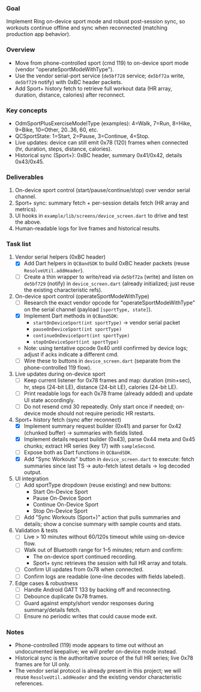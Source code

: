 ### Goal

Implement Ring on-device sport mode and robust post-session sync, so workouts continue offline and sync when reconnected (matching production app behavior).

### Overview

- Move from phone-controlled sport (cmd 119) to on-device sport mode (vendor "operateSportModeWithType").
- Use the vendor serial-port service (`de5bf728` service; `de5bf72a` write, `de5bf729` notify) with 0xBC header packets.
- Add Sport+ history fetch to retrieve full workout data (HR array, duration, distance, calories) after reconnect.

### Key concepts

- OdmSportPlusExerciseModelType (examples): 4=Walk, 7=Run, 8=Hike, 9=Bike, 10=Other, 20..36, 60, etc.
- QCSportState: 1=Start, 2=Pause, 3=Continue, 4=Stop.
- Live updates: device can still emit 0x78 (120) frames when connected (hr, duration, steps, distance, calories).
- Historical sync (Sport+): 0xBC header, summary 0x41/0x42, details 0x43/0x45.

### Deliverables

1) On-device sport control (start/pause/continue/stop) over vendor serial channel.
2) Sport+ sync: summary fetch + per-session details fetch (HR array and metrics).
3) UI hooks in `example/lib/screens/device_screen.dart` to drive and test the above.
4) Human-readable logs for live frames and historical results.

### Task list

1. Vendor serial helpers (0xBC header)
   - [x] Add Dart helpers in `QCBandSDK` to build 0xBC header packets (reuse `ResolveUtil.addHeader`).
   - [ ] Create a thin wrapper to write/read via `de5bf72a` (write) and listen on `de5bf729` (notify) in `device_screen.dart` (already initialized; just reuse the existing characteristic refs).

2. On-device sport control (operateSportModeWithType)
   - [ ] Research the exact vendor opcode for "operateSportModeWithType" on the serial channel (payload `[sportType, state]`).
   - [x] Implement Dart methods in `QCBandSDK`:
     - `startOnDeviceSport(int sportType)` → vendor serial packet
     - `pauseOnDeviceSport(int sportType)`
     - `continueOnDeviceSport(int sportType)`
     - `stopOnDeviceSport(int sportType)`
   - Note: using tentative opcode 0x40 until confirmed by device logs; adjust if acks indicate a different cmd.
   - [ ] Wire these to buttons in `device_screen.dart` (separate from the phone-controlled 119 flow).

3. Live updates during on-device sport
   - [ ] Keep current listener for 0x78 frames and map: duration (min+sec), hr, steps (24-bit LE), distance (24-bit LE), calories (24-bit LE).
   - [ ] Print readable logs for each 0x78 frame (already added) and update UI state accordingly.
   - [ ] Do not resend cmd 30 repeatedly. Only start once if needed; on-device mode should not require periodic HR restarts.

4. Sport+ history fetch (sync after reconnect)
   - [x] Implement summary request builder (0x41) and parser for 0x42 (chunked buffer) → summaries with fields listed.
   - [x] Implement details request builder (0x43), parse 0x44 meta and 0x45 chunks; extract HR series (key 17) with `sampleSecond`.
   - [ ] Expose both as Dart functions in `QCBandSDK`.
   - [x] Add "Sync Workouts" button in `device_screen.dart` to execute: fetch summaries since last TS → auto-fetch latest details → log decoded output.

5. UI integration
   - [ ] Add sportType dropdown (reuse existing) and new buttons:
     - Start On-Device Sport
     - Pause On-Device Sport
     - Continue On-Device Sport
     - Stop On-Device Sport
   - [ ] Add "Sync Workouts (Sport+)" action that pulls summaries and details; show a concise summary with sample counts and stats.

6. Validation & tests
   - [ ] Live > 10 minutes without 60/120s timeout while using on-device flow.
   - [ ] Walk out of Bluetooth range for 1–5 minutes; return and confirm:
     - The on-device sport continued recording.
     - Sport+ sync retrieves the session with full HR array and totals.
   - [ ] Confirm UI updates from 0x78 when connected.
   - [ ] Confirm logs are readable (one-line decodes with fields labeled).

7. Edge cases & robustness
   - [ ] Handle Android GATT 133 by backing off and reconnecting.
   - [ ] Debounce duplicate 0x78 frames.
   - [ ] Guard against empty/short vendor responses during summary/details fetch.
   - [ ] Ensure no periodic writes that could cause mode exit.

### Notes

- Phone-controlled (119) mode appears to time out without an undocumented keepalive; we will prefer on-device mode instead.
- Historical sync is the authoritative source of the full HR series; live 0x78 frames are for UI only.
- The vendor serial protocol is already present in this project; we will reuse `ResolveUtil.addHeader` and the existing vendor characteristic references.


